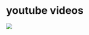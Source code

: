 # youtube videos
[![](https://img.youtube.com/vi/3tX-2srpx-k/0.jpg)](https://www.youtube.com/watch?v=3tX-2srpx-k)